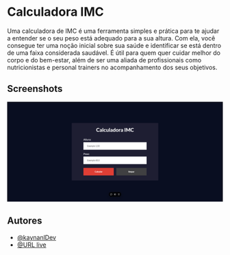 
# Calculadora IMC

Uma calculadora de IMC é uma ferramenta simples e prática para te ajudar a entender se o seu peso está adequado para a sua altura. Com ela, você consegue ter uma noção inicial sobre sua saúde e identificar se está dentro de uma faixa considerada saudável. É útil para quem quer cuidar melhor do corpo e do bem-estar, além de ser uma aliada de profissionais como nutricionistas e personal trainers no acompanhamento dos seus objetivos.


## Screenshots

![Screenshot](screenshot.png)


## Autores

- [@kaynanlDev](https://github.com/kaynanlDev)
- [@URL live](https://calculadora-imc-psi-sandy.vercel.app/)

